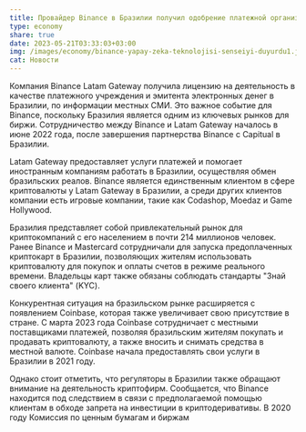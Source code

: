 ```yaml
---
title: Провайдер Binance в Бразилии получил одобрение платежной организации
type: economy
share: true
date: 2023-05-21T03:33:03+03:00
img: /images/economy/binance-yapay-zeka-teknolojisi-senseiyi-duyurdu1.jpg
cat: Новости
---
```

Компания Binance Latam Gateway получила лицензию на деятельность в качестве платежного учреждения и эмитента электронных денег в Бразилии, по информации местных СМИ. Это важное событие для Binance, поскольку Бразилия является одним из ключевых рынков для биржи. Сотрудничество между Binance и Latam Gateway началось в июне 2022 года, после завершения партнерства Binance с Capitual в Бразилии.

Latam Gateway предоставляет услуги платежей и помогает иностранным компаниям работать в Бразилии, осуществляя обмен бразильских реалов. Binance является единственным клиентом в сфере криптовалюты у Latam Gateway в Бразилии, а среди других клиентов компании есть игровые компании, такие как Codashop, Moedaz и Game Hollywood.

Бразилия представляет собой привлекательный рынок для криптокомпаний с его населением в почти 214 миллионов человек. Ранее Binance и Mastercard сотрудничали для запуска предоплаченных криптокарт в Бразилии, позволяющих жителям использовать криптовалюту для покупок и оплаты счетов в режиме реального времени. Владельцы карт также обязаны соблюдать стандарты "Знай своего клиента" (KYC).

Конкурентная ситуация на бразильском рынке расширяется с появлением Coinbase, которая также увеличивает свою присутствие в стране. С марта 2023 года Coinbase сотрудничает с местными поставщиками платежей, позволяя бразильским жителям покупать и продавать криптовалюту, а также вносить и снимать средства в местной валюте. Coinbase начала предоставлять свои услуги в Бразилии в 2021 году.

Однако стоит отметить, что регуляторы в Бразилии также обращают внимание на деятельность криптофирм. Сообщается, что Binance находится под следствием в связи с предполагаемой помощью клиентам в обходе запрета на инвестиции в криптодеривативы. В 2020 году Комиссия по ценным бумагам и биржам